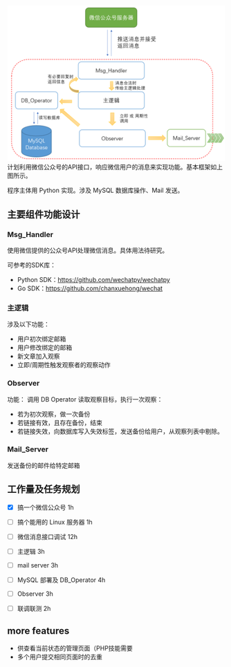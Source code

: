 
![简易框架](frame.png)
计划利用微信公众号的API接口，响应微信用户的消息来实现功能。基本框架如上图所示。

程序主体用 Python 实现。涉及 MySQL 数据库操作、Mail 发送。



## 主要组件功能设计
### Msg_Handler

使用微信提供的公众号API处理微信消息。具体用法待研究。

可参考的SDK库：
* Python SDK：https://github.com/wechatpy/wechatpy
* Go SDK：https://github.com/chanxuehong/wechat


### 主逻辑

涉及以下功能：
* 用户初次绑定邮箱
* 用户修改绑定的邮箱
* 新文章加入观察
* 立即/周期性触发观察者的观察动作


### Observer

功能：
调用 DB Operator 读取观察目标，执行一次观察：
* 若为初次观察，做一次备份
* 若链接有效，且存在备份，结束
* 若链接失效，向数据库写入失效标签，发送备份给用户，从观察列表中剔除。

### Mail_Server

发送备份的邮件给特定邮箱



## 工作量及任务规划
- [x] 搞一个微信公众号 1h 
- [ ] 搞个能用的 Linux 服务器  1h
- [ ] 微信消息接口调试  12h
- [ ] 主逻辑   3h
- [ ] mail server   3h
- [ ] MySQL 部署及 DB_Operator  4h
- [ ] Observer   3h
- [ ] 联调联测    2h


## more features
* 供查看当前状态的管理页面（PHP技能需要
* 多个用户提交相同页面时的去重